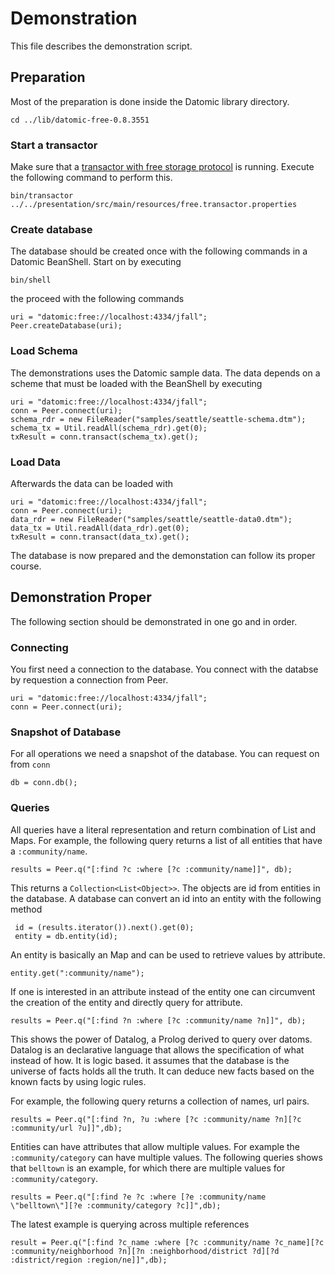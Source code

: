 Demonstration
=============

This file describes the demonstration script.

Preparation
-----------

Most of the preparation is done inside the Datomic library directory.

    cd ../lib/datomic-free-0.8.3551

### Start a transactor

Make sure that a [transactor with free storage protocol][1] is
running. Execute the following command to perform this.

    bin/transactor ../../presentation/src/main/resources/free.transactor.properties

### Create database

The database should be created once with the following commands in a
Datomic BeanShell. Start on by executing

    bin/shell

the proceed with the following commands

    uri = "datomic:free://localhost:4334/jfall";
    Peer.createDatabase(uri);

### Load Schema

The demonstrations uses the Datomic sample data. The data depends on a
scheme that must be loaded with the BeanShell by executing

    uri = "datomic:free://localhost:4334/jfall";
    conn = Peer.connect(uri);
    schema_rdr = new FileReader("samples/seattle/seattle-schema.dtm");
    schema_tx = Util.readAll(schema_rdr).get(0);
    txResult = conn.transact(schema_tx).get();

### Load Data

Afterwards the data can be loaded with

    uri = "datomic:free://localhost:4334/jfall";
    conn = Peer.connect(uri);
    data_rdr = new FileReader("samples/seattle/seattle-data0.dtm");
    data_tx = Util.readAll(data_rdr).get(0);
    txResult = conn.transact(data_tx).get();

The database is now prepared and the demonstation can follow its
proper course.

Demonstration Proper
--------------------

The following section should be demonstrated in one go and in order.

### Connecting

You first need a connection to the database. You connect with the
databse by requestion a connection from Peer.

    uri = "datomic:free://localhost:4334/jfall";
    conn = Peer.connect(uri);

### Snapshot of Database

For all operations we need a snapshot of the database. You can request
on from `conn`

    db = conn.db();

### Queries

All queries have a literal representation and return combination of
List and Maps. For example, the following query returns a list of all
entities that have a `:community/name`.

    results = Peer.q("[:find ?c :where [?c :community/name]]", db);

This returns a `Collection<List<Object>>`. The objects are id from
entities in the database. A database can convert an id into an entity
with the following method

     id = (results.iterator()).next().get(0);
     entity = db.entity(id);

An entity is basically an Map and can be used to retrieve values by
attribute.

    entity.get(":community/name");

If one is interested in an attribute instead of the entity one can
circumvent the creation of the entity and directly query for
attribute.

    results = Peer.q("[:find ?n :where [?c :community/name ?n]]", db);

This shows the power of Datalog, a Prolog derived to query over
datoms. Datalog is an declarative language that allows the
specification of what instead of how. It is logic based. it assumes
that the database is the universe of facts holds all the
truth. It can deduce new facts based on the known facts by using logic
rules.

For example, the following query returns a collection of names, url
pairs.

    results = Peer.q("[:find ?n, ?u :where [?c :community/name ?n][?c :community/url ?u]]",db);

Entities can have attributes that allow multiple values. For example
the `:community/category` can have multiple values. The following
queries shows that `belltown` is an example, for which there are
multiple values for `:community/category`.

    results = Peer.q("[:find ?e ?c :where [?e :community/name \"belltown\"][?e :community/category ?c]]",db);

The latest example is querying across multiple references

    result = Peer.q("[:find ?c_name :where [?c :community/name ?c_name][?c :community/neighborhood ?n][?n :neighborhood/district ?d][?d :district/region :region/ne]]",db);

[1]: http://docs.datomic.com/getting-started.html "Instructions for free storage protocol"
